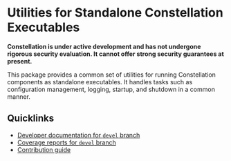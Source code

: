 # Utilities for Standalone Constellation Executables

**Constellation is under active development and has not undergone
rigorous security evaluation.  It cannot offer strong security
guarantees at present.**

This package provides a common set of utilities for running
Constellation components as standalone executables.  It handles tasks
such as configuration management, logging, startup, and shutdown in a
common manner.

## Quicklinks

* [Developer documentation for `devel` branch](https://constellation-system.github.io/constellation-standalone/index.html)
* [Coverage reports for `devel` branch](https://constellation-system.github.io/constellation-standalone/coverage/index.html)
* [Contribution guide](https://github.com/constellation-system/constellation-standalone/blob/devel/CONTRIBUTING.md)

